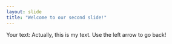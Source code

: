 ```yaml
---
layout: slide
title: "Welcome to our second slide!"
---
```

Your text: Actually, this is my text.
Use the left arrow to go back!
